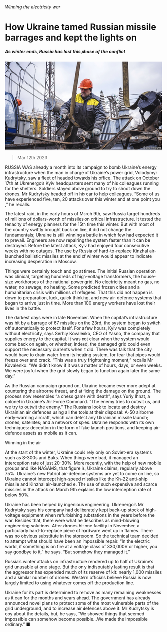 ###### Winning the electricity war

# How Ukraine tamed Russian missile barrages and kept the lights on 

##### As winter ends, Russia has lost this phase of the conflict 

![image](images/20230318_EUP002.jpg) 

> Mar 12th 2023 


RUSSIA WAS already a month into its campaign to bomb Ukraine’s energy infrastructure when the man in charge of Ukraine’s power grid, Volodymyr Kudrytsky, saw a fleet of  headed towards his office. The attack on October 17th at Ukrenergo’s Kyiv headquarters sent many of his colleagues running for the shelters. Soldiers stayed above ground to try to shoot down the drones. Mr Kudrytsky headed off in his car to help colleagues. “Some of us have experienced five, ten, 20 attacks over this winter and at one point you ,” he recalls. 

The latest raid, in the early hours of March 9th, saw Russia target hundreds of millions of dollars-worth of missiles on critical infrastructure. It tested the tenacity of energy planners for the 15th time this winter. But with most of the country swiftly brought back on line, it did not change the fundamentals; Ukraine is still winning a battle in which few had expected it to prevail. Engineers are now repairing the system faster than it can be destroyed. Before the latest attack, Kyiv had enjoyed four consecutive weeks with no outages. The use by Russia of hard-to-replace Kinzhal air-launched ballistic missiles at the end of winter would appear to indicate increasing desperation in Moscow.

Things were certainly touch and go at times. The initial Russian operation was clinical, targeting hundreds of high-voltage transformers, the house-size workhorses of the national power grid. No electricity meant no gas, no water, no sewage, no heating. Some predicted frozen cities and a humanitarian crisis with millions of refugees. That this did not happen is down to preparation, luck, quick thinking, and new air-defence systems that began to arrive just in time. More than 100 energy workers have lost their lives in the battle. 

The darkest days were in late November. When the capital’s infrastructure was hit by a barrage of 67 missiles on the 23rd, the system began to switch off automatically to protect itself. For a few hours, Kyiv was completely without electricity, says Serhiy Kovalenko, CEO of Yasno, the company that supplies energy to the capital. It was not clear when the system would come back on again, or whether, indeed, the damaged grid could even support the necessary currents when it did. There was talk that the city would have to drain water from its heating system, for fear that pipes would freeze over and crack. “This was a truly frightening moment,” recalls Mr Kovalenko. “We didn’t know if it was a matter of hours, days, or even weeks. We were joyful when the grid slowly began to function again later the same day.”

As the Russian campaign ground on, Ukraine became ever more adept at countering the airborne threat, and at fixing the damage on the ground. The process now resembles “a chess game with death”, says Yuriy Ihnat, a colonel in Ukraine’s Air Force Command. “The enemy tries to outwit us, and we try to outwit the enemy.” The Russians look to locate and destroy Ukrainian air defences using all the tools at their disposal: A-50 airborne early-warning aircraft, which can detect any Ukrainian missile launch; drones; satellites; and a network of spies. Ukraine responds with its own techniques: deception in the form of fake launch positions, and keeping air-defence assets as mobile as it can. 

Winning in the air

At the start of the winter, Ukraine could rely only on Soviet-era systems such as S-300s and Buks. When things were bad, it managed an interception rate of just 20-30%. More recently, with the help of new mobile groups and  like NASAMS, that figure is, Ukraine claims, regularly above 75%. Ukraine’s new Patriot air-defence systems are yet to come on line, so Ukraine cannot intercept high-speed missiles like the Kh-22 anti-ship missile and Kinzhal air-launched e. The use of such expensive and scarce missiles in the attack on March 9th explains the low interception rate of below 50%. 

Ukraine has been helped by ingenious engineering. Ukrenergo’s Mr Kudrytsky says his company had deliberately kept back-up stock of high-voltage equipment when refurbishing substations in the years before the war. Besides that, there were what he describes as mind-blowing engineering solutions. After drones hit one facility in November, a particularly hard-to-replace piece of hardware went up in flames. There was no obvious substitute in the storeroom. So the technical team decided to attempt what should have been an impossible repair. “In the electric world, if something is on fire at a voltage class of 330,000V or higher, you say goodbye to it,” he says. “But somehow they managed it.” 

Russia’s winter attacks on infrastructure rendered up to half of Ukraine’s grid unusable at one stage. But the only indisputably lasting result is that the aggressor has expended much of its reserve of kit: nearly 1,000 missiles and a similar number of drones. Western officials believe Russia is now largely limited to using whatever comes off the production line. 

Ukraine for its part is determined to remove as many remaining weaknesses as it can for the months and years ahead. The government has already announced novel plans to protect some of the most vulnerable parts of the grid underground, and to increase air defences above it. Mr Kudrytsky is coy about the details, but, he says, “We showed things that seemed impossible can somehow become possible…We made the impossible ordinary.” ■

